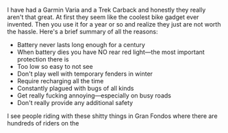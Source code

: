 I have had a Garmin Varia and a Trek Carback and honestly they really aren't that great. At first they seem like the coolest bike gadget ever invented. Then you use it for a year or so and realize they just are not worth the hassle. Here's a brief summary of all the reasons:

- Battery never lasts long enough for a century
- When battery dies you have NO rear red light—the most important protection there is
- Too low so easy to not see
- Don't play well with temporary fenders in winter
- Require recharging all the time
- Constantly plagued with bugs of all kinds
- Get really fucking annoying—especially on busy roads
- Don't really provide any additional safety

I see people riding with these shitty things in Gran Fondos where there are hundreds of riders on the 